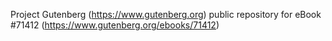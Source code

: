 Project Gutenberg (https://www.gutenberg.org) public repository
for eBook #71412 (https://www.gutenberg.org/ebooks/71412)
